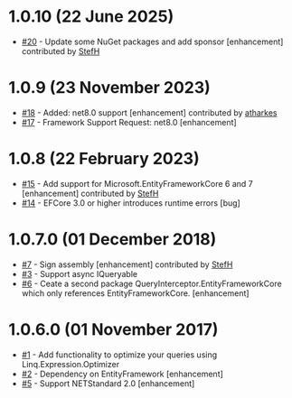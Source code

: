 # 1.0.10 (22 June 2025)
- [#20](https://github.com/StefH/QueryInterceptor.Core/pull/20) - Update some NuGet packages and add sponsor [enhancement] contributed by [StefH](https://github.com/StefH)

# 1.0.9 (23 November 2023)
- [#18](https://github.com/StefH/QueryInterceptor.Core/pull/18) - Added: net8.0 support [enhancement] contributed by [atharkes](https://github.com/atharkes)
- [#17](https://github.com/StefH/QueryInterceptor.Core/issues/17) - Framework Support Request: net8.0 [enhancement]

# 1.0.8 (22 February 2023)
- [#15](https://github.com/StefH/QueryInterceptor.Core/pull/15) - Add support for Microsoft.EntityFrameworkCore 6 and 7 [enhancement] contributed by [StefH](https://github.com/StefH)
- [#14](https://github.com/StefH/QueryInterceptor.Core/issues/14) - EFCore 3.0 or higher introduces runtime errors [bug]

# 1.0.7.0 (01 December 2018)
- [#7](https://github.com/StefH/QueryInterceptor.Core/pull/7) - Sign assembly [enhancement] contributed by [StefH](https://github.com/StefH)
- [#3](https://github.com/StefH/QueryInterceptor.Core/issues/3) - Support async IQueryable
- [#6](https://github.com/StefH/QueryInterceptor.Core/issues/6) - Ceate a second package QueryInterceptor.EntityFrameworkCore which only references EntityFrameworkCore. [enhancement]

# 1.0.6.0 (01 November 2017)
- [#1](https://github.com/StefH/QueryInterceptor.Core/issues/1) - Add functionality to optimize your queries using Linq.Expression.Optimizer
- [#2](https://github.com/StefH/QueryInterceptor.Core/issues/2) - Dependency on EntityFramework [enhancement]
- [#5](https://github.com/StefH/QueryInterceptor.Core/issues/5) - Support NETStandard 2.0 [enhancement]

